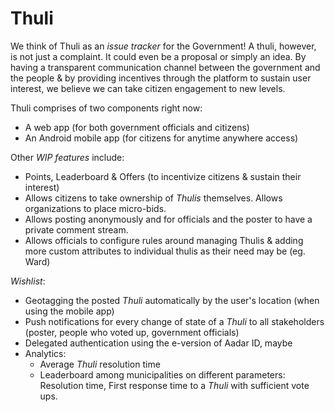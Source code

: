 Thuli
=====

We think of Thuli as an *issue tracker* for the Government! A thuli, however, is not just a complaint. It could even be a proposal or simply an idea. By having a transparent communication channel between the government and the people & by providing incentives through the platform to sustain user interest, we believe we can take citizen engagement to new levels.

Thuli comprises of two components right now:
  - A web app (for both government officials and citizens)
  - An Android mobile app (for citizens for anytime anywhere access)

Other *WIP features* include:
  - Points, Leaderboard & Offers (to incentivize citizens & sustain their interest)
  - Allows citizens to take ownership of *Thulis* themselves. Allows organizations to place micro-bids.
  - Allows posting anonymously and for officials and the poster to have a private comment stream.
  - Allows officials to configure rules around managing Thulis & adding more custom attributes to individual thulis as their need may be (eg. Ward)

*Wishlist*:
  - Geotagging the posted *Thuli* automatically by the user's location (when using the mobile app)
  - Push notifications for every change of state of a *Thuli* to all stakeholders (poster, people who voted up, government officials)
  - Delegated authentication using the e-version of Aadar ID, maybe
  - Analytics:
    - Average *Thuli* resolution time
    - Leaderboard among municipalities on different parameters: Resolution time, First response time to a *Thuli* with sufficient vote ups.
